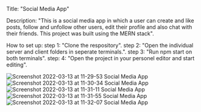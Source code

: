 Title: "Social Media App"

Description: "This is a social media app in which a user can create and like posts, 
follow and unfollow other users, edit their profile and also chat with their friends. 
This project was built using the MERN stack".

How to set up: 
    step 1: "Clone the respository".
    step 2: "Open the individual server and client folders in seperate terminals.".
    step 3: "Run npm start on both terminals".
    step: 4: "Open the project in your personel editor and start editing".

![Screenshot 2022-03-13 at 11-29-53 Social Media App](https://user-images.githubusercontent.com/63579232/158048161-643467e8-9f31-4e02-9b1b-0820854b2599.png)
![Screenshot 2022-03-13 at 11-30-34 Social Media App](https://user-images.githubusercontent.com/63579232/158048218-2de49876-b647-4a5a-b40f-d283cf48e83e.png)
![Screenshot 2022-03-13 at 11-31-11 Social Media App](https://user-images.githubusercontent.com/63579232/158048252-b19bc41a-c9df-4d5a-8de2-8aef073b25ef.png)
![Screenshot 2022-03-13 at 11-31-55 Social Media App](https://user-images.githubusercontent.com/63579232/158048308-888e7ed8-d25f-40cd-8804-668c458d6160.png)
![Screenshot 2022-03-13 at 11-32-07 Social Media App](https://user-images.githubusercontent.com/63579232/158048314-638d613b-7ce4-4039-bcda-f9a69ee93fa1.png)